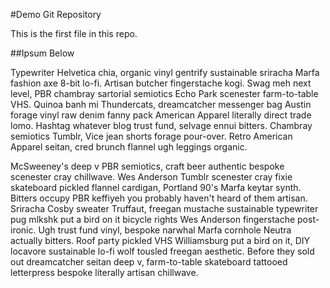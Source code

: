 #Demo Git Repository

This is the first file in this repo.

##Ipsum Below

Typewriter Helvetica chia, organic vinyl gentrify sustainable sriracha Marfa fashion axe 8-bit lo-fi. Artisan butcher fingerstache kogi. Swag meh next level, PBR chambray sartorial semiotics Echo Park scenester farm-to-table VHS. Quinoa banh mi Thundercats, dreamcatcher messenger bag Austin forage vinyl raw denim fanny pack American Apparel literally direct trade lomo. Hashtag whatever blog trust fund, selvage ennui bitters. Chambray semiotics Tumblr, Vice jean shorts forage pour-over. Retro American Apparel seitan, cred brunch flannel ugh leggings organic.

McSweeney's deep v PBR semiotics, craft beer authentic bespoke scenester cray chillwave. Wes Anderson Tumblr scenester cray fixie skateboard pickled flannel cardigan, Portland 90's Marfa keytar synth. Bitters occupy PBR keffiyeh you probably haven't heard of them artisan. Sriracha Cosby sweater Truffaut, freegan mustache sustainable typewriter pug mlkshk put a bird on it bicycle rights Wes Anderson fingerstache post-ironic. Ugh trust fund vinyl, bespoke narwhal Marfa cornhole Neutra actually bitters. Roof party pickled VHS Williamsburg put a bird on it, DIY locavore sustainable lo-fi wolf tousled freegan aesthetic. Before they sold out dreamcatcher seitan deep v, farm-to-table skateboard tattooed letterpress bespoke literally artisan chillwave.